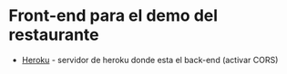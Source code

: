 # Front-end para el demo del restaurante
* [Heroku] - servidor de heroku donde esta el back-end (activar CORS)
 

   [Heroku]: <http://demo-restaurante-front.herokuapp.com/>

